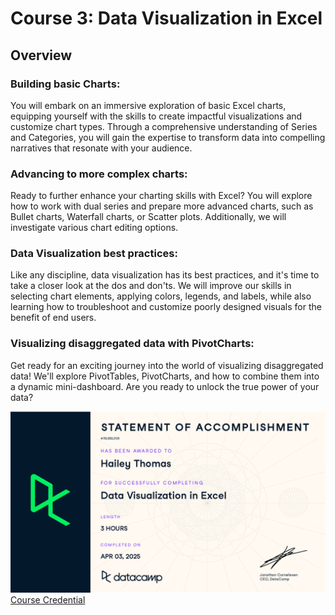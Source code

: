 # Course 3: Data Visualization in Excel

## Overview
### Building basic Charts:
You will embark on an immersive exploration of basic Excel charts, equipping yourself with the skills to create impactful visualizations and customize chart types. Through a comprehensive understanding of Series and Categories, you will gain the expertise to transform data into compelling narratives that resonate with your audience.

### Advancing to more complex charts:
Ready to further enhance your charting skills with Excel? You will explore how to work with dual series and prepare more advanced charts, such as Bullet charts, Waterfall charts, or Scatter plots. Additionally, we will investigate various chart editing options.

### Data Visualization best practices:
Like any discipline, data visualization has its best practices, and it's time to take a closer look at the dos and don'ts. We will improve our skills in selecting chart elements, applying colors, legends, and labels, while also learning how to troubleshoot and customize poorly designed visuals for the benefit of end users.

### Visualizing disaggregated data with PivotCharts:
Get ready for an exciting journey into the world of visualizing disaggregated data! We'll explore PivotTables, PivotCharts, and how to combine them into a dynamic mini-dashboard. Are you ready to unlock the true power of your data?

![cert](https://github.com/haileyrthomas01/datacamp-excel-fundamentals/blob/main/data-visualization-in-excel/pics/dataviz.png)
[Course Credential](https://www.datacamp.com/completed/statement-of-accomplishment/course/a4480940e9a0dee4b9b2eaf77b72d01338bbe32e)
